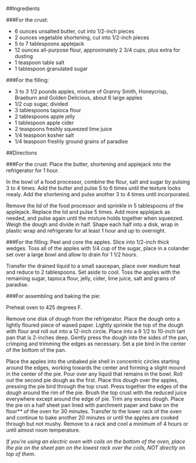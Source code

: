 ##Ingredients

###For the crust:
* 6 ounces unsalted butter, cut into 1/2-inch pieces
* 2 ounces vegetable shortening, cut into 1/2-inch pieces
* 5 to 7 tablespoons applejack
* 12 ounces all-purpose flour, approximately 2 3/4 cups, plus extra for dusting
* 1 teaspoon table salt
* 1 tablespoon granulated sugar

###For the filling:
* 3 to 3 1/2 pounds apples, mixture of Granny Smith, Honeycrisp, Braeburn and Golden Delicious, about 6 large apples
* 1/2 cup sugar, divided
* 3 tablespoons tapioca flour
* 2 tablespoons apple jelly
* 1 tablespoon apple cider
* 2 teaspoons freshly squeezed lime juice
* 1/4 teaspoon kosher salt
* 1/4 teaspoon freshly ground grains of paradise


##Directions

###For the crust:
Place the butter, shortening and applejack into the refrigerator for 1 hour.

In the bowl of a food processor, combine the flour, salt and sugar by pulsing 3 to 4 times. Add the butter and pulse 5 to 6 times until the texture looks mealy. Add the shortening and pulse another 3 to 4 times until incorporated.

Remove the lid of the food processor and sprinkle in 5 tablespoons of the applejack. Replace the lid and pulse 5 times. Add more applejack as needed, and pulse again until the mixture holds together when squeezed. Weigh the dough and divide in half. Shape each half into a disk, wrap in plastic wrap and refrigerate for at least 1 hour and up to overnight.

###For the filling:
Peel and core the apples. Slice into 1/2-inch thick wedges. Toss all of the apples with 1/4 cup of the sugar, place in a colander set over a large bowl and allow to drain for 1 1/2 hours.

Transfer the drained liquid to a small saucepan, place over medium heat and reduce to 2 tablespoons. Set aside to cool. Toss the apples with the remaining sugar, tapioca flour, jelly, cider, lime juice, salt and grains of paradise.

###For assembling and baking the pie:

Preheat oven to 425 degrees F.

Remove one disk of dough from the refrigerator. Place the dough onto a lightly floured piece of waxed paper. Lightly sprinkle the top of the dough with flour and roll out into a 12-inch circle. Place into a 9 1/2 to 10-inch tart pan that is 2-inches deep. Gently press the dough into the sides of the pan, crimping and trimming the edges as necessary. Set a pie bird in the center of the bottom of the pan.

Place the apples into the unbaked pie shell in concentric circles starting around the edges, working towards the center and forming a slight mound in the center of the pie. Pour over any liquid that remains in the bowl. Roll out the second pie dough as the first. Place this dough over the apples, pressing the pie bird through the top crust. Press together the edges of the dough around the rim of the pie. Brush the top crust with the reduced juice everywhere except around the edge of pie. Trim any excess dough. Place the pie on a half sheet pan lined with parchment paper and bake on the floor** of the oven for 30 minutes. Transfer to the lower rack of the oven and continue to bake another 20 minutes or until the apples are cooked through but not mushy. Remove to a rack and cool a minimum of 4 hours or until almost room temperature.

*If you're using an electric oven with coils on the bottom of the oven, place the pie on the sheet pan on the lowest rack over the coils, NOT directly on top of them.*